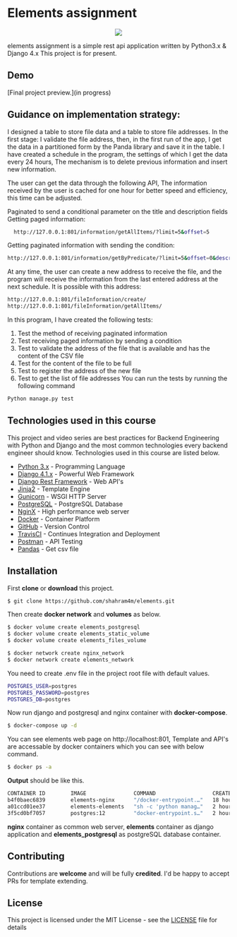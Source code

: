 # Elements assignment
<p align="center">
  <img src="https://assets.website-files.com/5cd40c117f1ff810bf42803b/6113f5151e62af8a73e8c924_logo-motion-black.svg">
</p>
elements assignment is a simple rest api application written by Python3.x & Django 4.x This project is for present.

##  Demo
[Final project preview.](in progress)

## Guidance on implementation strategy:
I designed a table to store file data and a table to store file addresses.
In the first stage:
I validate the file address, then, in the first run of the app, I get the data in a partitioned form by the Panda library and save it in the table.
I have created a schedule in the program, the settings of which I get the data every 24 hours,
The mechanism is to delete previous information and insert new information.

The user can get the data through the following API,
The information received by the user is cached for one hour for better speed and efficiency, this time can be adjusted.

Paginated to send a conditional parameter on the title and description fields
Getting paged information:
```sh
  http://127.0.0.1:801/information/getAllItems/?limit=5&offset=5
```

Getting paginated information with sending the condition:
```sh
http://127.0.0.1:801/information/getByPredicate/?limit=5&offset=0&description=Description 1&title=1
```

At any time, the user can create a new address to receive the file, and the program will receive the information from the last entered address at the next schedule.
It is possible with this address:
```sh
http://127.0.0.1:801/fileInformation/create/
http://127.0.0.1:801/fileInformation/getAllItems/
```

In this program, I have created the following tests:
1. Test the method of receiving paginated information
2. Test receiving paged information by sending a condition
3. Test to validate the address of the file that is available and has the content of the CSV file
4. Test for the content of the file to be full
5. Test to register the address of the new file
6. Test to get the list of file addresses
You can run the tests by running the following command
```sh
Python manage.py test
```


## Technologies used in this course

This project and video series are best practices for Backend Engineering with Python and Django and the most common technologies every backend engineer should know. Technologies used in this course are listed below.
-   [Python 3.x](https://www.python.org/) - Programming Language
-   [Django 4.1.x](https://www.djangoproject.com/) - Powerful Web Framework
-   [Django Rest Framework](https://www.django-rest-framework.org/) - Web API's
-   [Jinja2](https://jinja.palletsprojects.com/en/2.11.x/) - Template Engine
-   [Gunicorn](https://gunicorn.org/) - WSGI HTTP Server
-   [PostgreSQL](https://www.postgresql.org/) - PostgreSQL Database
-   [NginX](https://www.nginx.com/) - High performance web server
-   [Docker](https://www.docker.com/) - Container Platform
-   [GitHub](https://github.com/) - Version Control
-   [TravisCI](https://travis-ci.org/) - Continues Integration and Deployment
-   [Postman](https://www.postman.com/) - API Testing
-   [Pandas](https://www.Pandas.pydata.org/) - Get csv file 


##  Installation
First **clone** or **download** this project.
```sh
$ git clone https://github.com/shahram4m/elements.git
```
Then create **docker network** and **volumes** as below.

```sh
$ docker volume create elements_postgresql
$ docker volume create elements_static_volume
$ docker volume create elements_files_volume
```
```sh
$ docker network create nginx_network
$ docker network create elements_network
```
You need to create .env file in the project root file with default values.
```sh
POSTGRES_USER=postgres
POSTGRES_PASSWORD=postgres
POSTGRES_DB=postgres
```
Now run django and postgresql and nginx container with **docker-compose**.
```sh
$ docker-compose up -d
```
You can see elements web page on http://localhost:801, Template and API's are accessable by  docker containers which you can see with below command.
```sh
$ docker ps -a
```
**Output** should be like this.
```sh
CONTAINER ID        IMAGE               COMMAND                  CREATED             STATUS              PORTS                    NAMES
b4f0baec6839        elements-nginx      "/docker-entrypoint.…"   18 hours ago        Up 2 hours          0.0.0.0:801->80/tcp      elements-nginx-1
a01ccd01ee37        elements-elements   "sh -c 'python manag…"   2 hours ago         Up 2 hours          0/tcp   elements         elements-elements-1
3f5cd0bf7057        postgres:12         "docker-entrypoint.s…"   2 hours ago         Up 2 hours          0.0.0.0:5432->5432/tcp   elements_postgresql
```
**nginx** container as common web server, **elements** container as django application and **elements_postgresql** as postgreSQL database container.

## Contributing
Contributions are  **welcome**  and will be fully  **credited**. I'd be happy to accept PRs for template extending.

## License
This project is licensed under the MIT License - see the [LICENSE](https://github.com/shahram4m/elements/main/LICENSE) file for details

